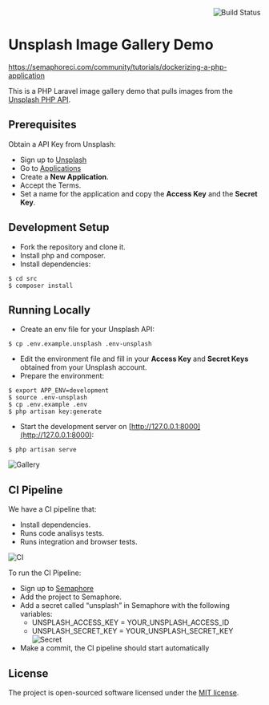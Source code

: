 <p align="right"><img src="https://tomfern.semaphoreci.com/badges/semaphore-demo-php-unsplash.svg" alt="Build Status"></p>

# Unsplash Image Gallery Demo

https://semaphoreci.com/community/tutorials/dockerizing-a-php-application

This is a PHP Laravel image gallery demo that pulls images from the [Unsplash PHP API](https://github.com/unsplash/unsplash-php).

## Prerequisites

Obtain a API Key from Unsplash:

- Sign up to [Unsplash](https://unsplash.com)
- Go to [Applications](https://unsplash.com/oauth/applications)
- Create a **New Application**.
- Accept the Terms.
- Set a name for the application and copy the **Access Key** and the **Secret Key**.

## Development Setup

- Fork the repository and clone it.
- Install php and composer.
- Install dependencies:

```
$ cd src
$ composer install
```

## Running Locally

- Create an env file for your Unsplash API:

```
$ cp .env.example.unsplash .env-unsplash
```

- Edit the environment file and fill in your **Access Key** and **Secret Keys** obtained from your Unsplash account.
- Prepare the environment:

```
$ export APP_ENV=development
$ source .env-unsplash
$ cp .env.example .env
$ php artisan key:generate
```

- Start the development server on [http://127.0.0.1:8000](http://127.0.0.1:8000):

```
$ php artisan serve
```

![Gallery](./screenshots/gallery.png)

## CI Pipeline

We have a CI pipeline that:

- Install dependencies.
- Runs code analisys tests.
- Runs integration and browser tests.

![CI](./screenshots/ci.png)

To run the CI Pipeline:

- Sign up to [Semaphore](https://semaphoreci.com)
- Add the project to Semaphore.
- Add a secret called “unsplash” in Semaphore with the following variables:
  - UNSPLASH_ACCESS_KEY = YOUR_UNSPLASH_ACCESS_ID
  - UNSPLASH_SECRET_KEY = YOUR_UNSPLASH_SECRET_KEY
![Secret](./screenshots/secret.png)
- Make a commit, the CI pipeline should start automatically


## License

The project is open-sourced software licensed under the [MIT license](https://opensource.org/licenses/MIT).
